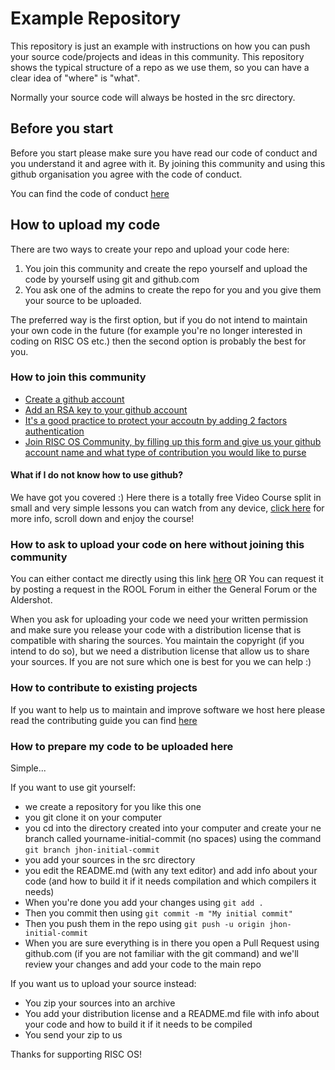 # Example Repository

This repository is just an example with instructions on how you can push your source code/projects and ideas in this community. This repository shows the typical structure of a repo as we use them, so you can have a clear idea of "where" is "what".

Normally your source code will always be hosted in the src directory.

## Before you start
Before you start please make sure you have read our code of conduct and you understand it and agree with it. By joining this community and using this github organisation you agree with the code of conduct.

You can find the code of conduct [here](./CODE_OF_CONDUCT.md)

## How to upload my code
There are two ways to create your repo and upload your code here:
1) You join this community and create the repo yourself and upload the code by yourself using git and github.com
2) You ask one of the admins to create the repo for you and you give them your source to be uploaded.

The preferred way is the first option, but if you do not intend to maintain your own code in the future (for example you're no longer interested in coding on RISC OS etc.) then the second option is probably the best for you.

### How to join this community

- [Create a github account](https://github.com/join)
- [Add an RSA key to your github account](https://docs.github.com/en/github/authenticating-to-github/adding-a-new-ssh-key-to-your-github-account)
- [It's a good practice to protect your accoutn by adding 2 factors authentication](https://docs.github.com/en/github/authenticating-to-github/configuring-two-factor-authentication)
- [Join RISC OS Community, by filling up this form and give us your github account name and what type of contribution you would like to purse](https://paolozaino.wordpress.com/contact/)

#### What if I do not know how to use github?
We have got you covered :) Here there is a totally free Video Course split in small and very simple lessons you can watch from any device, [click here](https://app.egghead.io/playlists/how-to-contribute-to-an-open-source-project-on-github) for more info, scroll down and enjoy the course!

### How to ask to upload your code on here without joining this community

You can either contact me directly using this link [here](https://paolozaino.wordpress.com/contact/)
OR
You can request it by posting a request in the ROOL Forum in either the General Forum or the Aldershot.

When you ask for uploading your code we need your written permission and make sure you release your code with a distribution license that is compatible with sharing the sources. You maintain the copyright (if you intend to do so), but we need a distribution license that allow us to share your sources. If you are not sure which one is best for you we can help :)

### How to contribute to existing projects

If you want to help us to maintain and improve software we host here please read the contributing guide you can find [here](./CONTRIBUTING.md)

### How to prepare my code to be uploaded here

Simple...

If you want to use git yourself: 
- we create a repository for you like this one
- you git clone it on your computer
- you cd into the directory created into your computer and create your ne branch called yourname-initial-commit (no spaces) using the command ```git branch jhon-initial-commit```
- you add your sources in the src directory
- you edit the README.md (with any text editor) and add info about your code (and how to build it if it needs compilation and which compilers it needs)
- When you're done you add your changes using ```git add .```
- Then you commit then using ```git commit -m "My initial commit"```
- Then you push them in the repo using ```git push -u origin jhon-initial-commit```
- When you are sure everything is in there you open a Pull Request using github.com (if you are not familiar with the git command) and we'll review your changes and add your code to the main repo

If you want us to upload your source instead:
- You zip your sources into an archive
- You add your distribution license and a README.md file with info about your code and how to build it if it needs to be compiled
- You send your zip to us

Thanks for supporting RISC OS!
